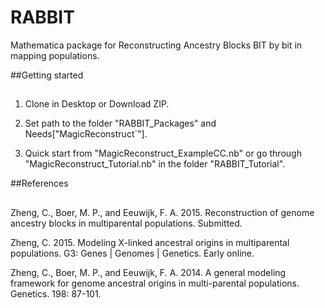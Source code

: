 RABBIT
======

Mathematica package for Reconstructing Ancestry Blocks BIT by bit in mapping populations.


##Getting started
##

1. Clone in Desktop or Download ZIP. 

2. Set path to the folder "RABBIT_Packages" and Needs["MagicReconstruct`"].

3. Quick start from "MagicReconstruct_ExampleCC.nb" or go through "MagicReconstruct_Tutorial.nb" in the folder "RABBIT_Tutorial".


##References
##

Zheng, C., Boer, M. P., and Eeuwijk, F. A. 2015. Reconstruction of genome ancestry blocks in multiparental populations. Submitted. 

Zheng, C. 2015. Modeling X-linked ancestral origins in multiparental populations. G3: Genes | Genomes | Genetics. Early online. 

Zheng, C., Boer, M. P., and Eeuwijk, F. A. 2014. A general modeling framework for genome ancestral origins in multi-parental populations. Genetics. 198: 87-101.
